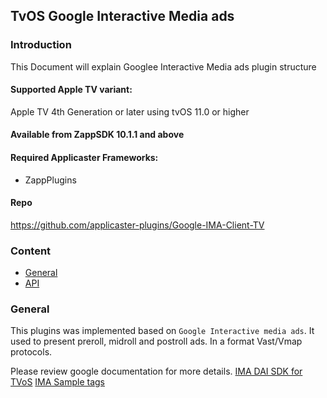 ## TvOS Google Interactive Media ads

### Introduction
This Document will explain Googlee Interactive Media ads  plugin structure

#### Supported Apple TV variant:
Apple TV 4th Generation or later using tvOS 11.0 or higher

#### Available from ZappSDK 10.1.1 and above

#### Required Applicaster Frameworks:
* ZappPlugins

#### Repo

https://github.com/applicaster-plugins/Google-IMA-Client-TV

### Content
* <a href="#general">General</a>
* <a href="#api">API</a>

<a name="general" />

### General

This plugins was implemented based on `Google Interactive media ads`. It used to present preroll, midroll and postroll ads. In a format Vast/Vmap protocols.

Please review google documentation for more details.
[IMA DAI SDK for TVoS](https://developers.google.com/interactive-media-ads/docs/sdks/tvos/quickstart)
[IMA Sample tags](https://developers.google.com/analytics/devguides/collection/protocol/v1/parameters)


